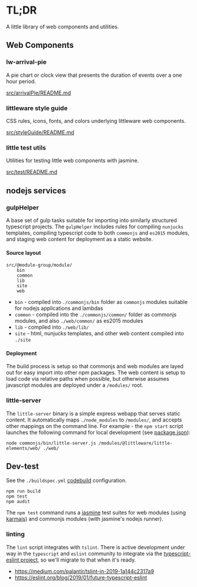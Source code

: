 # TL;DR

A little library of web components and utilities.

## Web Components

### lw-arrival-pie

A pie chart or clock view that presents the duration of events over a one hour period.

[src/arrivalPie/README.md](./src/arrivalPie/README.md)

### littleware style guide

CSS rules, icons, fonts, and colors underlying littleware web components.

[src/styleGuide/README.md](./src/styleGuide/README.md)

### little test utils

Utilities for testing little web components with jasmine.

[src/test/README.md](./src/test/README.md)

## nodejs services

### gulpHelper

A base set of gulp tasks suitable for importing into similarly structured typescript projects.  The `gulpHelper` includes rules for compiling `nunjucks` templates, compiling typescript code to both `commonjs` and `es2015` modules, and staging web content for deployment as a static website.

#### Source layout

```
src/@module-group/module/
    bin
    common
    lib
    site
    web
```

* `bin` - compiled into `./commonjs/bin` folder as `commonjs` modules suitable for nodejs applications and lambdas
* `common` - compiled into the `./commonjs/common/` folder as commonjs modules, and also `./web/common/` as es2015 modules
* `lib` - compiled into `./web/lib/`
* `site` - html, nunjucks templates, and other web content compiled into `./site`

#### Deployment

The build process is setup so that commonjs and web modules are layed out for easy import into other npm packages.  The web content is setup to load code via relative paths when possible, but otherwise assumes javascript modules are deployed under a `/modules/` root.

### little-server

The `little-server` binary is a simple express webapp that serves static content.  It automatically maps `./node_modules` to `/modules/`, and accepts other mappings on the command line.  For example - the `npm start` script launches the following command for local development (see [package.json](./package.json)):

```
node commonjs/bin/little-server.js /modules/@littleware/little-elements/web/ ./web/
```

## Dev-test

See the `./buildspec.yml` [codebuild](https://aws.amazon.com/codebuild/) configuration.

```
npm run build
npm test
npm audit
```

The `npm test` command runs a [jasmine](https://jasmine.github.io/index.html) test suites for web modules (using [karmajs](http://karma-runner.github.io/4.0/index.html)) and commonjs modules (with jasmine's nodejs runner).

### linting

The `lint` script integrates with `tslint`.  There is active development under way in the `typescript` and `eslint` community to integrate via the [typescript-eslint project](https://github.com/typescript-eslint/typescript-eslint), so we'll migrate to that when it's ready.

* https://medium.com/palantir/tslint-in-2019-1a144c2317a9
* https://eslint.org/blog/2019/01/future-typescript-eslint
